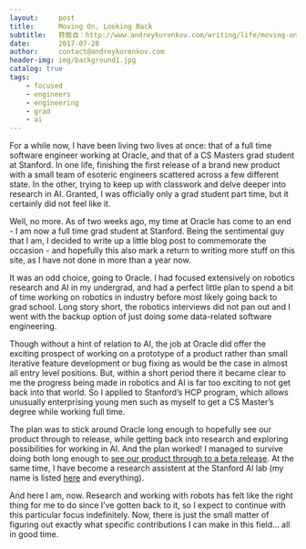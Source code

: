 ```yaml
---
layout:     post
title:      Moving On, Looking Back
subtitle:   转载自：http://www.andreykurenkov.com/writing/life/moving-on-looking-back/
date:       2017-07-28
author:     contact@andreykurenkov.com
header-img: img/background1.jpg
catalog: true
tags:
    - focused
    - engineers
    - engineering
    - grad
    - ai
---
```


For a while now, I have been living two lives at once: that of a full time software engineer working at Oracle, and that of a CS Masters grad student at Stanford. In one life, finishing the first release of a brand new product with a small team of esoteric engineers scattered across a few different state. In the other, trying to keep up with classwork and delve deeper into research in AI. Granted, I was officially only a grad student part time, but it certainly did not feel like it.

Well, no more. As of two weeks ago, my time at Oracle has come to an end - I am now a full time grad student at Stanford. Being the sentimental guy that I am, I decided to write up a little blog post to commemorate the occasion - and hopefully this also mark a return to writing more stuff on this site, as I have not done in more than a year now.

It was an odd choice, going to Oracle. I had focused extensively on robotics research and AI in my undergrad, and had a perfect little plan to spend a bit of time working on robotics in industry before most likely going back to grad school. Long story short, the robotics interviews did not pan out and I went with the backup option of just doing some data-related software engineering.

Though without a hint of relation to AI, the job at Oracle did offer the exciting prospect of working on a prototype of a product rather than small iterative feature development or bug fixing as would be the case in almost all entry level positions. But, within a short period there it became clear to me the progress being made in robotics and AI is far too exciting to not get back into that world. So I applied to Stanford’s HCP program, which allows unusually enterprising young men such as myself to get a CS Master’s degree while working full time.

The plan was to stick around Oracle long enough to hopefully see our product through to release, while getting back into research and exploring possibilities for working in AI. And the plan worked! I managed to survive doing both long enough to [see our product through to a beta release](http://www.oracle.com/technetwork/server-storage/sun-unified-storage/downloads/systems-manager-zfs-3711217.html). At the same time, I have become a research assistent at the Stanford AI lab (my name is listed [here](http://cvgl.stanford.edu/people.html) and everything).

And here I am, now. Research and working with robots has felt like the right thing for me to do since I’ve gotten back to it, so I expect to continue with this particular focus indefinitely. Now, there is just the small matter of figuring out exactly what specific contributions I can make in this field… all in good time.
